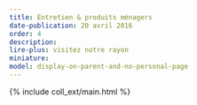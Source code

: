 ```yaml
---
title: Entretien & produits ménagers
date-publication: 20 avril 2016
order: 4
description: 
lire-plus: visitez notre rayon
miniature:
model: display-on-parent-and-no-personal-page
---
```


<!-- ******************************** -->
<!-- **** intro rayon **** -->



<!-- **** fin intro rayon ********* -->
<!-- ****************************** -->
<!--fin-excerpt-->

{% include coll_ext/main.html %}

